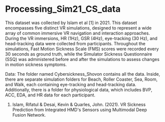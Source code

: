 # Processing_Sim21_CS_data
This dataset was collected by Islam et al [1] in 2021. This dataset encompasses five distinct VR simulations, designed to represent a wide array of common immersive VR navigation and interaction approaches.  During the VR immersions, HR (1Hz), GSR (4Hz), eye-tracking (30 Hz), and head-tracking data were collected from participants.  Throughout the simulations, Fast Motion Sickness Scale (FMS) scores were recorded every 30 seconds as ground truth, while the Simulator Sickness Questionnaire (SSQ) was administered before and after the simulations to assess changes in motion sickness symptoms. 

Data: The folder named Cybersickness_Shovon contains all the data. Inside, there are separate simulation folders for Beach, Roller Coaster, Sea, Room, and Walk, each containing eye-tracking and head-tracking data. Additionally, there is a folder for physiological data, which includes BVP, ACC, EDA, and HR data for each participant.



1. Islam, Rifatul & Desai, Kevin & Quarles, John. (2021). VR Sickness Prediction from Integrated HMD's Sensors using Multimodal Deep Fusion Network. 
